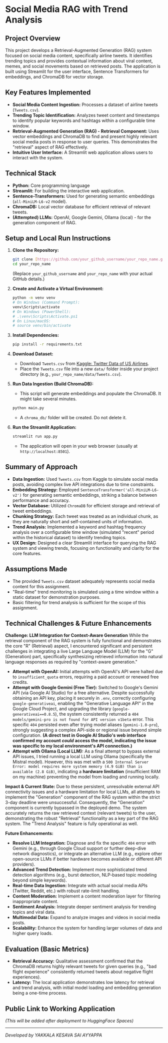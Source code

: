 # Social Media RAG with Trend Analysis

## Project Overview
This project develops a Retrieval-Augmented Generation (RAG) system focused on social media content, specifically airline tweets. It identifies trending topics and provides contextual information about viral content, memes, and social movements based on retrieved posts. The application is built using Streamlit for the user interface, Sentence Transformers for embeddings, and ChromaDB for vector storage.

## Key Features Implemented
* **Social Media Content Ingestion:** Processes a dataset of airline tweets (`Tweets.csv`).
* **Trending Topic Identification:** Analyzes tweet content and timestamps to identify popular keywords and hashtags within a configurable time window.
* **Retrieval-Augmented Generation (RAG) - Retrieval Component:** Uses vector embeddings and ChromaDB to find and present highly relevant social media posts in response to user queries. This demonstrates the "retrieval" aspect of RAG effectively.
* **Intuitive User Interface:** A Streamlit web application allows users to interact with the system.

## Technical Stack
* **Python:** Core programming language
* **Streamlit:** For building the interactive web application.
* **Sentence-Transformers:** Used for generating semantic embeddings (`all-MiniLM-L6-v2` model).
* **ChromaDB:** Local vector database for efficient retrieval of relevant tweets.
* **(Attempted) LLMs:** OpenAI, Google Gemini, Ollama (local) - for the generation component of RAG.

## Setup and Local Run Instructions

1.  **Clone the Repository:**
    ```bash
    git clone [https://github.com/your_github_username/your_repo_name.git](https://github.com/your_github_username/your_repo_name.git)
    cd your_repo_name
    ```
    (Replace `your_github_username` and `your_repo_name` with your actual GitHub details.)

2.  **Create and Activate a Virtual Environment:**
    ```bash
    python -m venv venv
    # On Windows (Command Prompt):
    venv\Scripts\activate
    # On Windows (PowerShell):
    # .\venv\Scripts\Activate.ps1
    # On Linux/macOS:
    # source venv/bin/activate
    ```

3.  **Install Dependencies:**
    ```bash
    pip install -r requirements.txt
    ```

4.  **Download Dataset:**
    * Download `Tweets.csv` from [Kaggle: Twitter Data of US Airlines](https://www.kaggle.com/datasets/sriharinagireddy/twitter-data-of-us-airlines).
    * Place the `Tweets.csv` file into a new `data/` folder inside your project directory (e.g., `your_repo_name/data/Tweets.csv`).

5.  **Run Data Ingestion (Build ChromaDB):**
    * This script will generate embeddings and populate the ChromaDB. It might take several minutes.
    ```bash
    python main.py
    ```
    * A `chroma_db/` folder will be created. Do not delete it.

6.  **Run the Streamlit Application:**
    ```bash
    streamlit run app.py
    ```
    * The application will open in your web browser (usually at `http://localhost:8501`).

## Summary of Approach

* **Data Ingestion:** Used `Tweets.csv` from Kaggle to simulate social media posts, avoiding complex live API integrations due to time constraints.
* **Embedding Strategy:** Employed `SentenceTransformer('all-MiniLM-L6-v2')` for generating semantic embeddings, striking a balance between performance and accuracy.
* **Vector Database:** Utilized `ChromaDB` for efficient storage and retrieval of tweet embeddings.
* **Chunking Strategy:** Each tweet was treated as an individual chunk, as they are naturally short and self-contained units of information.
* **Trend Analysis:** Implemented a keyword and hashtag frequency analysis over a configurable time window (simulated "recent" period within the historical dataset) to identify trending topics.
* **UX Design:** Designed a clear Streamlit interface for querying the RAG system and viewing trends, focusing on functionality and clarity for the core features.

## Assumptions Made
* The provided `Tweets.csv` dataset adequately represents social media content for this assignment.
* "Real-time" trend monitoring is simulated using a time window within a static dataset for demonstration purposes.
* Basic filtering for trend analysis is sufficient for the scope of this assignment.

## Technical Challenges & Future Enhancements

**Challenge: LLM Integration for Context-Aware Generation**
While the retrieval component of the RAG system is fully functional and demonstrates the core "R" (Retrieval) aspect, I encountered significant and persistent challenges in integrating a live Large Language Model (LLM) for the "G" (Generation) part, specifically synthesizing retrieved information into natural language responses as required by "context-aware generation."

* **Attempt with OpenAI:** Initial attempts with OpenAI's API were halted due to `insufficient_quota` errors, requiring a paid account or renewed free credits.
* **Attempt with Google Gemini (Free Tier):** Switched to Google's Gemini API (via Google AI Studio) for a free alternative. Despite successfully obtaining an API key, placing it securely in `.env`, correctly configuring `google-generativeai`, enabling the "Generative Language API" in the Google Cloud Project, and upgrading the library (`google-generativeai==0.8.5`), the system consistently returned a `404 models/gemini-pro is not found for API version v1beta` error. This specific `404` persisted even after trying model aliases (`gemini-1.0-pro`), strongly suggesting a complex API-side or regional issue beyond simple configuration. **(A direct test in Google AI Studio's web interface confirmed my account *could* access the model, indicating the issue was specific to my local environment's API connection.)**
* **Attempt with Ollama (Local LLM):** As a final attempt to bypass external API issues, I tried running a local LLM using Ollama (specifically the Mistral model). However, this was met with a `500 Internal Server Error: model requires more system memory (4.9 GiB) than is available (2.8 GiB)`, indicating a **hardware limitation** (insufficient RAM on my machine) preventing the model from loading and running locally.

**Impact & Current State:** Due to these persistent, unresolvable external API connectivity issues and a hardware limitation for local LLMs, all attempts to implement the "Generation" component of the RAG system within the strict 3-day deadline were unsuccessful. Consequently, the "Generation" component is currently bypassed in the deployed demo. The system accurately returns the raw retrieved context (relevant tweets) to the user, demonstrating the robust "Retrieval" functionality as a key part of the RAG system. The "Trend Analysis" feature is fully operational as well.

**Future Enhancements:**
* **Resolve LLM Integration:** Diagnose and fix the specific `404` error with Gemini (e.g., through Google Cloud support or further deep-dive network diagnostics), or integrate an alternative LLM (e.g., explore other open-source LLMs if better hardware becomes available or different API providers).
* **Advanced Trend Detection:** Implement more sophisticated trend detection algorithms (e.g., burst detection, NLP-based topic modeling beyond simple keywords).
* **Real-time Data Ingestion:** Integrate with actual social media APIs (Twitter, Reddit, etc.) with robust rate-limit handling.
* **Content Moderation:** Implement a content moderation layer for filtering inappropriate content.
* **Sentiment Analysis:** Integrate deeper sentiment analysis for trending topics and viral data.
* **Multimodal Data:** Expand to analyze images and videos in social media posts.
* **Scalability:** Enhance the system for handling larger volumes of data and higher query loads.

## Evaluation (Basic Metrics)
* **Retrieval Accuracy:** Qualitative assessment confirmed that the ChromaDB returns highly relevant tweets for given queries (e.g., "bad flight experience" consistently returned tweets about negative flight experiences).
* **Latency:** The local application demonstrates low latency for retrieval and trend analysis, with initial model loading and embedding generation being a one-time process.

## Public Link to Working Application
*(This will be added after deployment to HuggingFace Spaces)*

---
*Developed by YAKKALA KESAVA SAI AYYAPPA*
